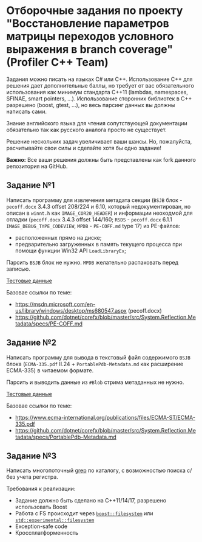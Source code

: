 # Отборочные задания по проекту "Восстановление параметров матрицы переходов условного выражения в branch coverage" (Profiler С++ Team)
Задания можно писать на языках C# или C++. Использование С++ для решения дает дополнительные баллы, но требует от вас обязательного использования как минимум стандарта C++11 (lambdas, namespaces, SFINAE, smart pointers, ...). Использование сторонних библиотек в С++ разрешено (boost, gtest, ...), но весь парсинг данных вы должны написать сами.

Знание английского языка для чтения сопутствующей документации обязательно так как русского аналога просто не существует.

Решение нескольких задач увеличивает ваши шансы. Но, пожалуйста, расчитывайте свои силы и сделайте хотя бы одно задание!

**Важно:** Все ваши решения должны быть представлены как fork данного репозитория на GitHub.

## Задание №1
Написать программу для извлечения метадата секции (`BSJB` блок - `pecoff.docx` 3.4.3 offset 208/224 и 6.10, который недокументирован, но описан в `winnt.h` как `IMAGE_COR20_HEADER`) и информации неоходмой для отладки (`pecoff.docx` 3.4.3 offset 144/160; `RSDS` - `pecoff.docx` 6.1.1 `IMAGE_DEBUG_TYPE_CODEVIEW`, `MPDB` - `PE-COFF.md` type 17) из PE-файлов:
* расположенных прямо на диске;
* предварительно загруженных в память текущего процесса при помощи функции Win32 API `LoadLibraryEx`;

Парсить `BSJB` блок не нужно. `MPDB` желательно распаковать перед записью.

[Тестовые данные](/test_data/pe)

Базовае ссылки по теме:
  * https://msdn.microsoft.com/en-us/library/windows/desktop/ms680547.aspx (pecoff.docx)
  * https://github.com/dotnet/corefx/blob/master/src/System.Reflection.Metadata/specs/PE-COFF.md

## Задание №2
Написать программу для вывода в текстовый файл содержимого `BSJB` блока (`ECMA-335.pdf` II.24 + `PortablePdb-Metadata.md` как расширение ECMA-335) в читаемом формате.

Парсить и выводить данные из `#Blob` стрима метаданных не нужно.

[Тестовые данные](/test_data/md)

Базовае ссылки по теме:
  * https://www.ecma-international.org/publications/files/ECMA-ST/ECMA-335.pdf
  * https://github.com/dotnet/corefx/blob/master/src/System.Reflection.Metadata/specs/PortablePdb-Metadata.md

## Задание №3
Написать многопоточный [grep](https://en.wikipedia.org/wiki/Grep) по каталогу, с возможностью поиска с/без учета регистра.

Требования к реализации:
* Задание должно быть сделано на C++11/14/17, разрешено использовать Boost
* Работа с FS происходит через [`boost::filesystem`](www.boost.org/doc/libs/release/libs/filesystem/) или [`std::experimental::filesystem`](http://en.cppreference.com/w/cpp/header/experimental/filesystem)
* Exception-safe code
* Кроссплатформенность
